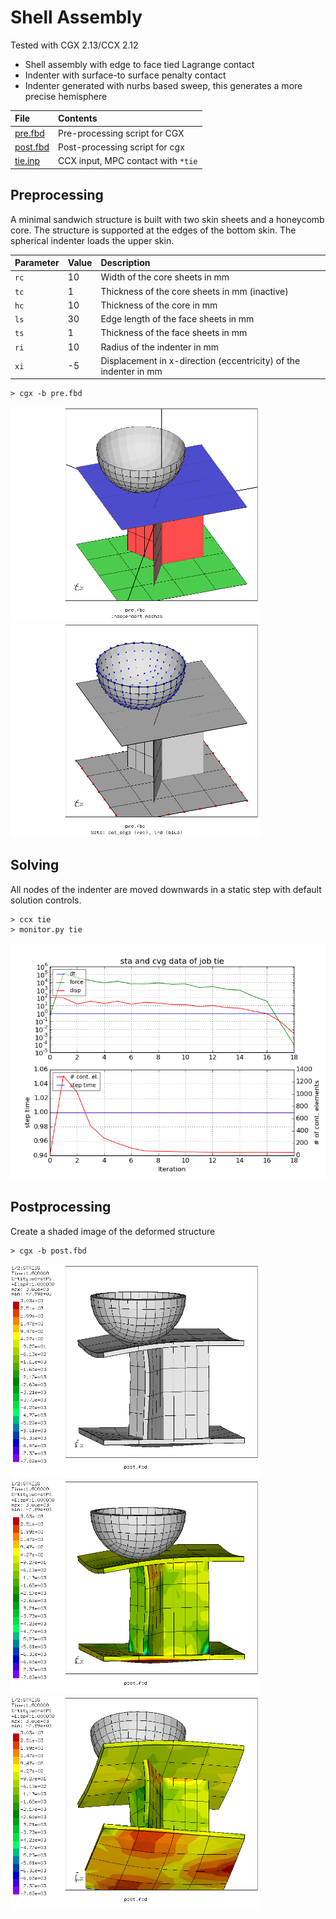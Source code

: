 # Shell Assembly
Tested with CGX 2.13/CCX 2.12

+ Shell assembly with edge to face tied Lagrange contact
+ Indenter with surface-to surface penalty contact
+ Indenter generated with nurbs based sweep, this generates a more precise hemisphere

| File                   | Contents                                      |
| :-------------         | :-------------                                |
| [pre.fbd](pre.fbd)     | Pre-processing script for CGX                 |
| [post.fbd](post.fbd)   | Post-processing script for cgx                |
| [tie.inp](tie.inp)     | CCX input, MPC contact with `*tie`            |

## Preprocessing
A minimal sandwich structure is built with two skin sheets and a honeycomb core.
The structure is supported at the edges of the bottom skin.
The spherical indenter loads the upper skin.

Parameter | Value | Description
:---      | :---  | :--
`rc`      | 10    | Width of the core sheets in mm
`tc`      | 1     | Thickness of the core sheets in mm (inactive)
`hc`      | 10    | Thickness of the core in mm
`ls`      | 30    | Edge length of the face sheets in mm
`ts`      | 1     | Thickness of the face sheets in mm
`ri`      | 10    | Radius of the indenter in mm
`xi`      | -5    | Displacement in x-direction (eccentricity) of the indenter in mm


```
> cgx -b pre.fbd
```
<img src="Refs/model.png" width="400"><img src="Refs/sets.png" width="400">

## Solving
All nodes of the indenter are moved downwards in a static step with default solution controls.
```
> ccx tie
> monitor.py tie
```
<img src="tie.png" width="600">

## Postprocessing

Create a shaded image of the deformed structure
```
> cgx -b post.fbd
```

<img src="Refs/def1.png" width="400" title="Deformed geometry">
<img src="Refs/worstPS1.png" width="400" title="Worst principal stress"><img src="Refs/worstPS2.png" width="400" title="Worst principal stress">

